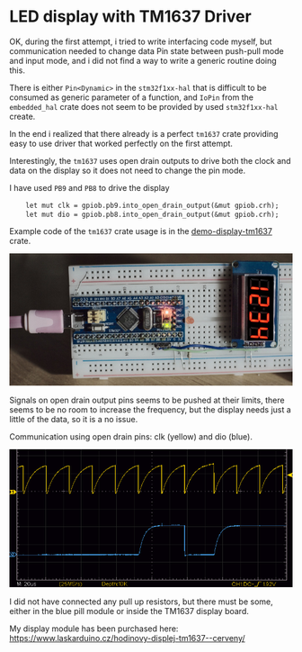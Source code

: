 # LED display with TM1637 Driver

OK, during the first attempt, i tried to write interfacing code myself,
but communication needed to change data Pin state between push-pull mode
and input mode, and i did not find a way to write a generic routine
doing this.

There is either `Pin<Dynamic>` in the `stm32f1xx-hal` that is difficult
to be consumed as generic parameter of a function, and `IoPin` from
the `embedded_hal` crate does not seem to be provided by used
`stm32f1xx-hal` create.

In the end i realized that there already is a perfect `tm1637` crate
providing easy to use driver that worked perfectly on the first attempt.

Interestingly, the `tm1637` uses open drain outputs to drive both the
clock and data on the display so it does not need to change the pin mode.

I have used `PB9` and `PB8` to drive the display

```
    let mut clk = gpiob.pb9.into_open_drain_output(&mut gpiob.crh);
    let mut dio = gpiob.pb8.into_open_drain_output(&mut gpiob.crh);
```

Example code of the `tm1637` crate usage is in the
[demo-display-tm1637](../demo/demo-display-tm1637/src/main.rs) crate.

![LED Display connected](https://raw.githubusercontent.com/viktorchvatal/blue-pill-rust-assets/master/display-tm1637/connected-display.jpg)


Signals on open drain output pins seems to be pushed at their limits,
there seems to be no room to increase the frequency, but the display needs
just a little of the data, so it is a no issue.

Communication using open drain pins: clk (yellow) and dio (blue).

![LED Display connected](https://raw.githubusercontent.com/viktorchvatal/blue-pill-rust-assets/master/display-tm1637/clock_and_data.png)

I did not have connected any pull up resistors, but there must be some,
either in the blue pill module or inside the TM1637 display board.

My display module has been purchased here:
https://www.laskarduino.cz/hodinovy-displej-tm1637--cerveny/